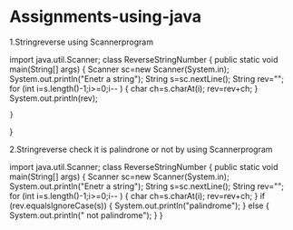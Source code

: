 # Assignments-using-java

1.Stringreverse using Scannerprogram

import java.util.Scanner;
class ReverseStringNumber 
{
	public static void main(String[] args) 
	{
		Scanner sc=new Scanner(System.in);
		System.out.println("Enetr a string");
		String s=sc.nextLine();
		String rev="";
		for (int i=s.length()-1;i>=0;i-- )
		{
			char ch=s.charAt(i);
			rev=rev+ch;
		}
	System.out.println(rev);

	}
}






2.Stringreverse check it is palindrone or not by using Scannerprogram

 import java.util.Scanner;
class ReverseStringNumber 
{
	public static void main(String[] args) 
	{
		Scanner sc=new Scanner(System.in);
		System.out.println("Enetr a string");
		String s=sc.nextLine();
		String rev="";
		for (int i=s.length()-1;i>=0;i-- )
		{
			char ch=s.charAt(i);
			rev=rev+ch;
		}
	if (rev.equalsIgnoreCase(s))
	{
		System.out.println("palindrome");
	}
	else
		{
             		System.out.println(" not palindrome");
	}
	}










 
		
 	





